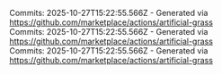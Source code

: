 Commits: 2025-10-27T15:22:55.566Z - Generated via https://github.com/marketplace/actions/artificial-grass
<br>
Commits: 2025-10-27T15:22:55.566Z - Generated via https://github.com/marketplace/actions/artificial-grass
<br>
Commits: 2025-10-27T15:22:55.566Z - Generated via https://github.com/marketplace/actions/artificial-grass
<br>

